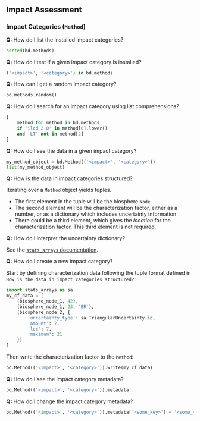 ## Impact Assessment

### Impact Categories (`Method`)

**Q:** How do I list the installed impact categories?

```python
sorted(bd.methods)
```

**Q:** How do I test if a given impact category is installed?

```python
('<impact>', '<category>') in bd.methods
```

**Q:** How can I get a random impact category?

```python
bd.methods.random()
```

**Q:** How do I search for an impact category using list comprehensions?

```python
[
    method for method in bd.methods
    if 'ilcd 2.0' in method[0].lower()
    and 'LT' not in method[2]
]
```

**Q:** How do I see the data in a given impact category?

```python
my_method_object = bd.Method(('<impact>', '<category>'))
list(my_method_object)
```

**Q:** How is the data in impact categories structured?

Iterating over a `Method` object yields tuples.

* The first element in the tuple will be the biosphere `Node`
* The second element will be the characterization factor, either as a number, or as a dictionary which includes uncertainty information
* There could be a third element, which gives the *location* for the characterization factor. This third element is not required.

**Q:** How do I interpret the uncertainty dictionary?

See the [`stats_arrays` documentation](https://stats-arrays.readthedocs.io/en/latest/#mapping-parameter-array-columns-to-uncertainty-distributions).

**Q:** How do I create a new impact category?

Start by defining characterization data following the tuple format defined in `How is the data in impact categories structured?`:

```python
import stats_arrays as sa
my_cf_data = [
    (biosphere_node_1, 42),
    (biosphere_node_1, 23, 'BR'),
    (biosphere_node_2, {
        'uncertainty_type': sa.TriangularUncertainty.id,
        'amount': 7,
        'loc': 7,
        'maximum': 21
    })
]
```

Then write the characterization factor to the `Method`:

```python
bd.Method(('<impact>', '<category>')).write(my_cf_data)
```

**Q:** How do I see the impact category metadata?

```python
bd.Method(('<impact>', '<category>')).metadata
```

**Q:** How do I change the impact category metadata?

```python
bd.Method(('<impact>', '<category>')).metadata['<some_key>'] = '<some_value>'
```
